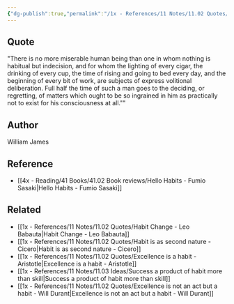 ```yaml
---
{"dg-publish":true,"permalink":"/1x - References/11 Notes/11.02 Quotes/Miserable human being in whom nothing is habitual but indecision - William James/","title":"Miserable human being in whom nothing is habitual but indecision - William James","noteIcon":"","created":"2023-01-14T23:38:11.000+03:00","updated":"2024-02-14T20:18:40.647+03:00"}
---
```



## Quote
"There is no more miserable human being than one in whom nothing is habitual but indecision, and for whom the lighting of every cigar, the drinking of every cup, the time of rising and going to bed every day, and the beginning of every bit of work, are subjects of express volitional deliberation. Full half the time of such a man goes to the deciding, or regretting, of matters which ought to be so ingrained in him as practically not to exist for his consciousness at all.""

## Author
William James

## Reference
- [[4x - Reading/41 Books/41.02 Book reviews/Hello Habits - Fumio Sasaki\|Hello Habits - Fumio Sasaki]]

## Related
- [[1x - References/11 Notes/11.02 Quotes/Habit Change - Leo Babauta\|Habit Change - Leo Babauta]]
- [[1x - References/11 Notes/11.02 Quotes/Habit is as second nature - Cicero\|Habit is as second nature - Cicero]]
- [[1x - References/11 Notes/11.02 Quotes/Excellence is a habit - Aristotle\|Excellence is a habit - Aristotle]]
- [[1x - References/11 Notes/11.03 Ideas/Success a product of habit more than skill\|Success a product of habit more than skill]]
- [[1x - References/11 Notes/11.02 Quotes/Excellence is not an act but a habit - Will Durant\|Excellence is not an act but a habit - Will Durant]]